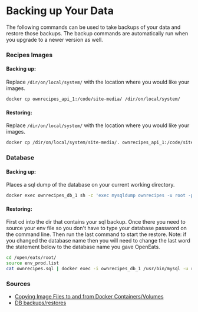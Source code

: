 # Backing up Your Data

The following commands can be used to take backups of your data and restore those backups. The backup commands are automatically run when you upgrade to a newer version as well.

### Recipes Images

#### Backing up:

Replace `/dir/on/local/system/` with the location where you would like your images.

```sh
docker cp ownrecipes_api_1:/code/site-media/ /dir/on/local/system/
```

#### Restoring:

Replace `/dir/on/local/system/` with the location where you would like your images.

```sh
docker cp /dir/on/local/system/site-media/. ownrecipes_api_1:/code/site-media/
```

### Database

#### Backing up:

Places a sql dump of the database on your current working directory.

```sh
docker exec ownrecipes_db_1 sh -c 'exec mysqldump ownrecipes -u root -p "$MYSQL_ROOT_PASSWORD"' > ownrecipes.sql
```

#### Restoring:

First cd into the dir that contains your sql backup. Once there you need to source your env file so you don't have to type your database password on the command line. Then run the last command to start the restore.
Note: if you changed the database name then you will need to change the last word the statement below to the database name you gave OpenEats.

```sh
cd /open/eats/root/
source env_prod.list
cat ownrecipes.sql | docker exec -i ownrecipes_db_1 /usr/bin/mysql -u root -p "$MYSQL_ROOT_PASSWORD" ownrecipes
```

### Sources
- [Copying Image Files to and from Docker Containers/Volumes](https://gist.github.com/spalladino/6d981f7b33f6e0afe6bb)
- [DB backups/restores](https://stackoverflow.com/questions/22907231/copying-files-from-host-to-docker-container)
